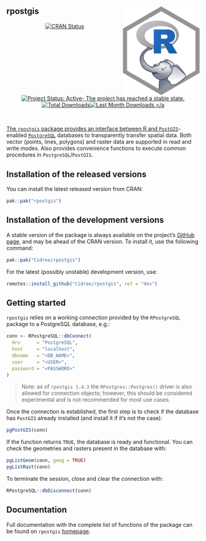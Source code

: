 
## rpostgis <img src="man/figures/logo.png" align="right" width="200px"/>

<!-- badges: start -->
<center>

<a href="https://CRAN.R-project.org/package=rpostgis"><img src="http://www.r-pkg.org/badges/version/rpostgis" alt="CRAN Status"/></a><a href="https://www.repostatus.org/#active"><img src="https://www.repostatus.org/badges/latest/active.svg" alt="Project Status: Active- The project has reached a stable
state."/></a><a href="https://cran.r-project.org/package=badger"><img src="http://cranlogs.r-pkg.org/badges/grand-total/badger?color=blue" alt="Total Downloads"/></a><a href="https://cran.r-project.org/package=badger"><img src="http://cranlogs.r-pkg.org/badges/last-month/badger?color=green" alt="Last Month Downloads."/></a

</center>

<br>

<!-- badges: end -->

The `rpostgis` package provides an interface between R and
[`PostGIS`](https://postgis.net/)-enabled
[`PostgreSQL`](https://www.postgresql.org/) databases to transparently
transfer spatial data. Both vector (points, lines, polygons) and raster
data are supported in read and write modes. Also provides convenience
functions to execute common procedures in `PostgreSQL`/`PostGIS`.

## Installation of the released versions

You can install the latest released version from CRAN:

``` r
pak::pak("rpostgis")
```

## Installation of the development versions

A stable version of the package is always available on the project’s
[GitHub page](https://github.com/Cidree/rpostgis), and may be ahead of
the CRAN version. To install it, use the following command:

``` r
pak::pak("Cidree/rpostgis")
```

For the latest (possibly unstable) development version, use:

``` r
remotes::install_github("Cidree/rpostgis", ref = "dev")
```

## Getting started

`rpostgis` relies on a working connection provided by the `RPostgreSQL`
package to a PostgreSQL database, e.g.:

``` r
conn <- RPostgreSQL::dbConnect(
  drv      = "PostgreSQL", 
  host     = "localhost",
  dbname   = "<DB_NAME>", 
  user     = "<USER>", 
  password = "<PASSWORD>"
)
```

> Note: as of `rpostgis 1.4.3` the `RPostgres::Postgres()` driver is
> also allowed for connection objects; however, this should be
> considered experimental and is not recommended for most use cases.

Once the connection is established, the first step is to check if the
database has `PostGIS` already installed (and install it if it’s not the
case):

``` r
pgPostGIS(conn)
```

If the function returns `TRUE`, the database is ready and functional.
You can check the geometries and rasters present in the database with:

``` r
pgListGeom(conn, geog = TRUE)
pgListRast(conn)
```

To terminate the session, close and clear the connection with:

``` r
RPostgreSQL::dbDisconnect(conn)
```

## Documentation

Full documentation with the complete list of functions of the package
can be found on `rpostgis`
[homepage](http://cidree.github.io/rpostgis/).
